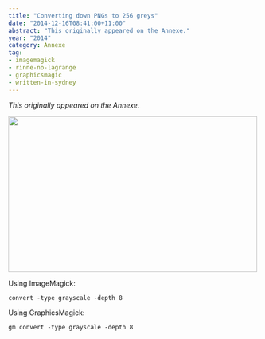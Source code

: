 ```yaml
---
title: "Converting down PNGs to 256 greys"
date: "2014-12-16T08:41:00+11:00"
abstract: "This originally appeared on the Annexe."
year: "2014"
category: Annexe
tag:
- imagemagick
- rinne-no-lagrange
- graphicsmagic
- written-in-sydney
---
```

*This originally appeared on the Annexe.*

<p><img src="https://rubenerd.com/files/museum/imagemagick-8bit-test-rnl@1x.png" srcset="https://rubenerd.com/files/museum/imagemagick-8bit-test-rnl@1x.png 1x, https://rubenerd.com/files/museum/imagemagick-8bit-test-rnl@2x.png 2x" alt="" style="width:500px; height:312px" /></p>

Using ImageMagick:

    convert -type grayscale -depth 8

Using GraphicsMagick:
    
    gm convert -type grayscale -depth 8

